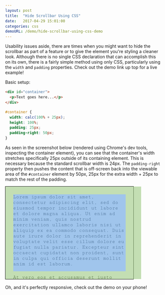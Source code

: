 ```yaml
---
layout: post
title:  "Hide Scrollbar Using CSS"
date:   2017-04-29 15:01:00
categories: css
demoURL: /demo/hide-scrollbar-using-css-demo
---
```


Usability issues aside, there are times when you might want to hide the scrollbar as part of a feature or to give the element you're styling a cleaner look. Although there is no single CSS declaration that can accomplish this on its own, there is a fairly simple method using only CSS, particularly using the `width` and `padding` properties. Check out the demo link up top for a live example!

Basic setup:

```html
<div id="container">
  <p>Text goes here...</p>
</div>
```

```css
#container {
  width: calc(100% + 25px);
  height: 100%;
  padding: 25px;
  padding-right: 50px;
}
```

As seen in the screenshot below (rendered using Chrome's dev tools, inspecting the container element), you can see that the container's width stretches specifically 25px outside of its containing element. This is necessary because the standard scrollbar width is 24px. The `padding-right` property then pushes the content that is off-screen back into the viewable area of the `#container` element by 50px, 25px for the extra width + 25px to match the rest of the padding.

![Screenshot](/images/posts/1.png)

Oh, and it's perfectly responsive, check out the demo on your phone!
